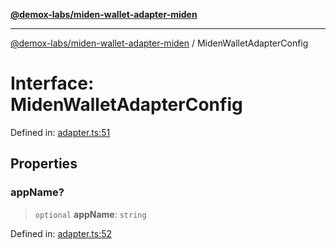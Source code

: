 [**@demox-labs/miden-wallet-adapter-miden**](../README.md)

***

[@demox-labs/miden-wallet-adapter-miden](../globals.md) / MidenWalletAdapterConfig

# Interface: MidenWalletAdapterConfig

Defined in: [adapter.ts:51](https://github.com/demox-labs/miden-wallet-adapter/blob/945eae693dfd04e72f79c45431d1d0335907d921/packages/wallets/miden/adapter.ts#L51)

## Properties

### appName?

> `optional` **appName**: `string`

Defined in: [adapter.ts:52](https://github.com/demox-labs/miden-wallet-adapter/blob/945eae693dfd04e72f79c45431d1d0335907d921/packages/wallets/miden/adapter.ts#L52)

